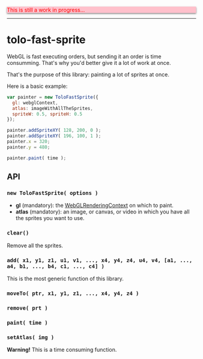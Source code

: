 <p style="color:red; background:pink; box-shadow: 0 2px 4px rgba(0,0,0,.5)">
  This is still a work in progress...
</p>

----

# tolo-fast-sprite

WebGL is fast executing orders, but sending it an order is time consumming.
That's why you'd better give it a lot of work at once.

That's the purpose of this library: painting a lot of sprites at once.

Here is a basic example:

``` js
var painter = new ToloFastSprite({
  gl: webglContext,
  atlas: imageWithAllTheSprites,
  spriteW: 0.5, spriteH: 0.5
});

painter.addSpriteXY( 128, 200, 0 );
painter.addSpriteXY( 196, 100, 1 );
painter.x = 320;
painter.y = 480;

painter.paint( time );
```

## API
### `new ToloFastSprite( options )`

* __gl__ (mandatory): the [WebGLRenderingContext](https://developer.mozilla.org/en-US/docs/Web/API/WebGLRenderingContext) on which to paint.
* __atlas__ (mandatory): an image, or canvas, or video in which you have all the sprites you want to use.

### `clear()`

Remove all the sprites.

### `add( x1, y1, z1, u1, v1, ..., x4, y4, z4, u4, v4, [a1, ..., a4, b1, ..., b4, c1, ..., c4] )`

This is the most generic function of this library.

### `moveTo( ptr, x1, y1, z1, ..., x4, y4, z4 )`


### `remove( prt )`

### `paint( time )`

### `setAtlas( img )`

__Warning!__ This is a time consuming function.
